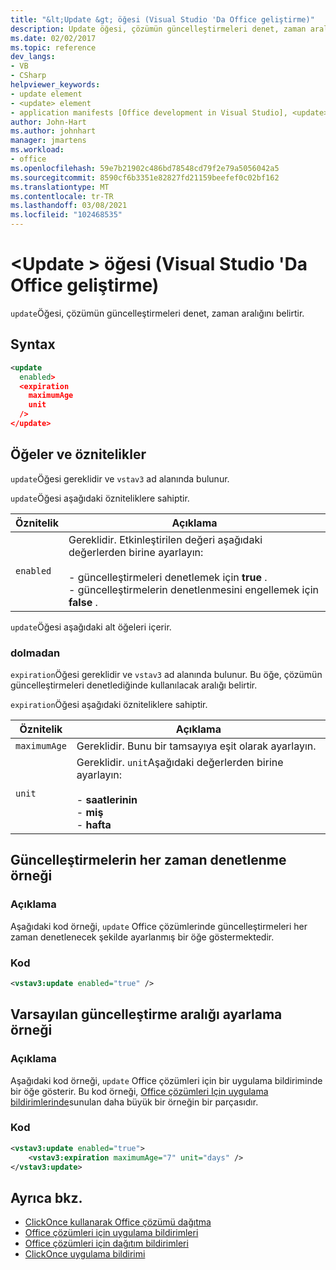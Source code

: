 ```yaml
---
title: "&lt;Update &gt; öğesi (Visual Studio 'Da Office geliştirme)"
description: Update öğesi, çözümün güncelleştirmeleri denet, zaman aralığını belirtir.
ms.date: 02/02/2017
ms.topic: reference
dev_langs:
- VB
- CSharp
helpviewer_keywords:
- update element
- <update> element
- application manifests [Office development in Visual Studio], <update> element
author: John-Hart
ms.author: johnhart
manager: jmartens
ms.workload:
- office
ms.openlocfilehash: 59e7b21902c486bd78548cd79f2e79a5056042a5
ms.sourcegitcommit: 8590cf6b3351e82827fd21159beefef0c02bf162
ms.translationtype: MT
ms.contentlocale: tr-TR
ms.lasthandoff: 03/08/2021
ms.locfileid: "102468535"
---
```

# <a name="ltupdategt-element-office-development-in-visual-studio"></a>&lt;Update &gt; öğesi (Visual Studio 'Da Office geliştirme)
  `update`Öğesi, çözümün güncelleştirmeleri denet, zaman aralığını belirtir.

## <a name="syntax"></a>Syntax

```xml
<update
  enabled>
  <expiration
    maximumAge
    unit
  />
</update>
```

## <a name="elements-and-attributes"></a>Öğeler ve öznitelikler
 `update`Öğesi gereklidir ve `vstav3` ad alanında bulunur.

 `update`Öğesi aşağıdaki özniteliklere sahiptir.

|Öznitelik|Açıklama|
|---------------|-----------------|
|`enabled`|Gereklidir. Etkinleştirilen değeri aşağıdaki değerlerden birine ayarlayın:<br /><br /> -   güncelleştirmeleri denetlemek için **true** .<br />-   güncelleştirmelerin denetlenmesini engellemek için **false** .|

 `update`Öğesi aşağıdaki alt öğeleri içerir.

### <a name="expiration"></a>dolmadan
 `expiration`Öğesi gereklidir ve `vstav3` ad alanında bulunur. Bu öğe, çözümün güncelleştirmeleri denetlediğinde kullanılacak aralığı belirtir.

 `expiration`Öğesi aşağıdaki özniteliklere sahiptir.

|Öznitelik|Açıklama|
|---------------|-----------------|
|`maximumAge`| Gereklidir. Bunu bir tamsayıya eşit olarak ayarlayın.|
|`unit`|Gereklidir. `unit`Aşağıdaki değerlerden birine ayarlayın:<br /><br /> -   **saatlerinin**<br />-   **miş**<br />-   **hafta**|

## <a name="example-of-always-checking-for-updates"></a>Güncelleştirmelerin her zaman denetlenme örneği

### <a name="description"></a>Açıklama
 Aşağıdaki kod örneği, `update` Office çözümlerinde güncelleştirmeleri her zaman denetlenecek şekilde ayarlanmış bir öğe göstermektedir.

### <a name="code"></a>Kod

```xml
<vstav3:update enabled="true" />
```

## <a name="example-of-setting-a-default-update-interval"></a>Varsayılan güncelleştirme aralığı ayarlama örneği

### <a name="description"></a>Açıklama
 Aşağıdaki kod örneği, `update` Office çözümleri için bir uygulama bildiriminde bir öğe gösterir. Bu kod örneği, [Office çözümleri Için uygulama bildirimlerinde](../vsto/application-manifests-for-office-solutions.md)sunulan daha büyük bir örneğin bir parçasıdır.

### <a name="code"></a>Kod

```xml
<vstav3:update enabled="true">
    <vstav3:expiration maximumAge="7" unit="days" />
</vstav3:update>
```

## <a name="see-also"></a>Ayrıca bkz.

- [ClickOnce kullanarak Office çözümü dağıtma](../vsto/deploying-an-office-solution-by-using-clickonce.md)
- [Office çözümleri için uygulama bildirimleri](../vsto/application-manifests-for-office-solutions.md)
- [Office çözümleri için dağıtım bildirimleri](../vsto/deployment-manifests-for-office-solutions.md)
- [ClickOnce uygulama bildirimi](../deployment/clickonce-application-manifest.md)
